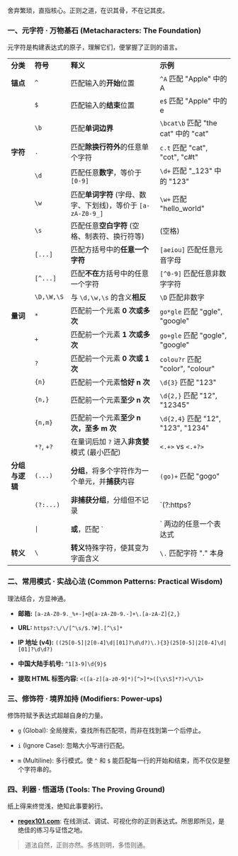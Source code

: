 
舍弃繁琐，直指核心。正则之道，在识其骨，不在记其皮。

### 一、元字符 · 万物基石 (Metacharacters: The Foundation)

元字符是构建表达式的原子，理解它们，便掌握了正则的语言。

|   |   |   |   |
|---|---|---|---|
|**分类**|**符号**|**释义**|**示例**|
|**锚点**|`^`|匹配输入的**开始**位置|`^A` 匹配 "Apple" 中的 A|
||`$`|匹配输入的**结束**位置|`e$` 匹配 "Apple" 中的 e|
||`\b`|匹配**单词边界**|`\bcat\b` 匹配 "the cat" 中的 "cat"|
|**字符**|`.`|匹配**除换行符外**的任意单个字符|`c.t` 匹配 "cat", "cot", "c#t"|
||`\d`|匹配任意**数字**，等价于 `[0-9]`|`\d+` 匹配 "_123" 中的 "123"|
||`\w`|匹配**单词字符** (字母、数字、下划线)，等价于 `[a-zA-Z0-9_]`|`\w+` 匹配 "hello_world"|
||`\s`|匹配任意**空白字符** (空格、制表符、换行符等)|(空格)|
||`[...]`|匹配方括号中的**任意一个字符**|`[aeiou]` 匹配任意元音字母|
||`[^...]`|匹配**不在**方括号中的任意一个字符|`[^0-9]` 匹配任意非数字字符|
||`\D,\W,\S`|与 `\d,\w,\s` 的含义**相反**|`\D` 匹配非数字|
|**量词**|`*`|匹配前一个元素 **0 次或多次**|`go*gle` 匹配 "ggle", "google"|
||`+`|匹配前一个元素 **1 次或多次**|`go+gle` 匹配 "gogle", "google"|
||`?`|匹配前一个元素 **0 次或 1 次**|`colou?r` 匹配 "color", "colour"|
||`{n}`|匹配前一个元素**恰好 n 次**|`\d{3}` 匹配 "123"|
||`{n,}`|匹配前一个元素**至少 n 次**|`\d{2,}` 匹配 "12", "12345"|
||`{n,m}`|匹配前一个元素**至少 n 次，至多 m 次**|`\d{2,4}` 匹配 "12", "123", "1234"|
||`*?`, `+?`|在量词后加 `?` 进入**非贪婪**模式 (最小匹配)|`<.+>` vs `<.+?>`|
|**分组与逻辑**|`(...)`|**分组**，将多个字符作为一个单元，并**捕获**内容|`(go)+` 匹配 "gogo"|
||`(?:...)`|**非捕获分组**，分组但不记录|`(?:https?|
||`\|`|**或**，匹配 `|` 两边的任意一个表达式|
|**转义**|`\`|**转义**特殊字符，使其变为字面含义|`\.` 匹配字符 "." 本身|

### 二、常用模式 · 实战心法 (Common Patterns: Practical Wisdom)

理法结合，方显神通。

- **邮箱:** `[a-zA-Z0-9._%+-]+@[a-zA-Z0-9.-]+\.[a-zA-Z]{2,}`
    
- **URL:** `https?:\/\/[^\s/$.?#].[^\s]*`
    
- **IP 地址 (v4):** `((25[0-5]|2[0-4]\d|[01]?\d\d?)\.){3}(25[0-5]|2[0-4]\d|[01]?\d\d?)`
    
- **中国大陆手机号:** `^1[3-9]\d{9}$`
    
- **提取 HTML 标签内容:** `<([a-z][a-z0-9]*)[^>]*>([\s\S]*?)<\/\1>`
    

### 三、修饰符 · 境界加持 (Modifiers: Power-ups)

修饰符赋予表达式超越自身的力量。

- `g` (Global): 全局搜索，查找所有匹配项，而非在找到第一个后停止。
    
- `i` (Ignore Case): 忽略大小写进行匹配。
    
- `m` (Multiline): 多行模式。使 `^` 和 `$` 能匹配每一行的开始和结束，而不仅仅是整个字符串的。
    

### 四、利器 · 悟道场 (Tools: The Proving Ground)

纸上得来终觉浅，绝知此事要躬行。

- [**regex101.com**](https://regex101.com/ "null"): 在线测试、调试、可视化你的正则表达式。所思即所见，是绝佳的练习与证悟之地。
    

> 道法自然，正则亦然。多练则明，多悟则通。